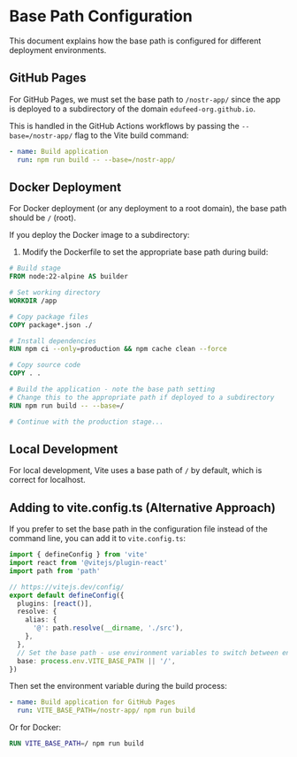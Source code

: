 # Base Path Configuration

This document explains how the base path is configured for different deployment environments.

## GitHub Pages

For GitHub Pages, we must set the base path to `/nostr-app/` since the app is deployed to a subdirectory of the domain `edufeed-org.github.io`.

This is handled in the GitHub Actions workflows by passing the `--base=/nostr-app/` flag to the Vite build command:

```yaml
- name: Build application
  run: npm run build -- --base=/nostr-app/
```

## Docker Deployment

For Docker deployment (or any deployment to a root domain), the base path should be `/` (root).

If you deploy the Docker image to a subdirectory:
1. Modify the Dockerfile to set the appropriate base path during build:

```dockerfile
# Build stage
FROM node:22-alpine AS builder

# Set working directory
WORKDIR /app

# Copy package files
COPY package*.json ./

# Install dependencies
RUN npm ci --only=production && npm cache clean --force

# Copy source code
COPY . .

# Build the application - note the base path setting
# Change this to the appropriate path if deployed to a subdirectory
RUN npm run build -- --base=/

# Continue with the production stage...
```

## Local Development

For local development, Vite uses a base path of `/` by default, which is correct for localhost.

## Adding to vite.config.ts (Alternative Approach)

If you prefer to set the base path in the configuration file instead of the command line, you can add it to `vite.config.ts`:

```typescript
import { defineConfig } from 'vite'
import react from '@vitejs/plugin-react'
import path from 'path'

// https://vitejs.dev/config/
export default defineConfig({
  plugins: [react()],
  resolve: {
    alias: {
      '@': path.resolve(__dirname, './src'),
    },
  },
  // Set the base path - use environment variables to switch between environments
  base: process.env.VITE_BASE_PATH || '/',
})
```

Then set the environment variable during the build process:

```yaml
- name: Build application for GitHub Pages
  run: VITE_BASE_PATH=/nostr-app/ npm run build
```

Or for Docker:
```dockerfile
RUN VITE_BASE_PATH=/ npm run build
```